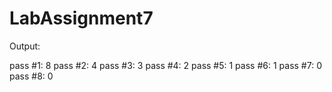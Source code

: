 # LabAssignment7

Output:

pass #1: 8
pass #2: 4
pass #3: 3
pass #4: 2
pass #5: 1
pass #6: 1
pass #7: 0
pass #8: 0
